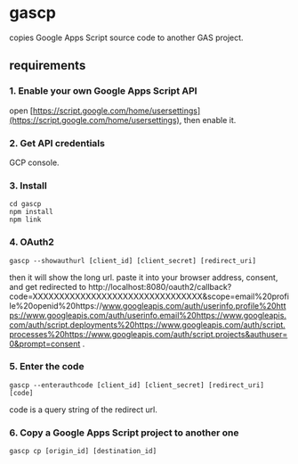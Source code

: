 # gascp

copies Google Apps Script source code to another GAS project.

## requirements

### 1. Enable your own Google Apps Script API

open [https://script.google.com/home/usersettings](https://script.google.com/home/usersettings), then enable it.

### 2. Get API credentials

GCP console.

### 3. Install

```
cd gascp
npm install
npm link
```

### 4. OAuth2

```
gascp --showauthurl [client_id] [client_secret] [redirect_uri]
```

then it will show the long url. paste it into your browser address, consent, and get redirected to http://localhost:8080/oauth2/callback?code=XXXXXXXXXXXXXXXXXXXXXXXXXXXXXXXX&scope=email%20profile%20openid%20https://www.googleapis.com/auth/userinfo.profile%20https://www.googleapis.com/auth/userinfo.email%20https://www.googleapis.com/auth/script.deployments%20https://www.googleapis.com/auth/script.processes%20https://www.googleapis.com/auth/script.projects&authuser=0&prompt=consent . 

### 5. Enter the code

```
gascp --enterauthcode [client_id] [client_secret] [redirect_uri] [code]
```

code is a query string of the redirect url.

### 6. Copy a Google Apps Script project to another one

```
gascp cp [origin_id] [destination_id]
```
